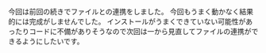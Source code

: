 今回は前回の続きでファイルとの連携をしました。
今回もうまく動かなく結果的には完成がしませんでした。
インストールがうまくできていない可能性があったりコードに不備がありそうなので次回は一から見直してファイルの連携ができるようにしたいです。